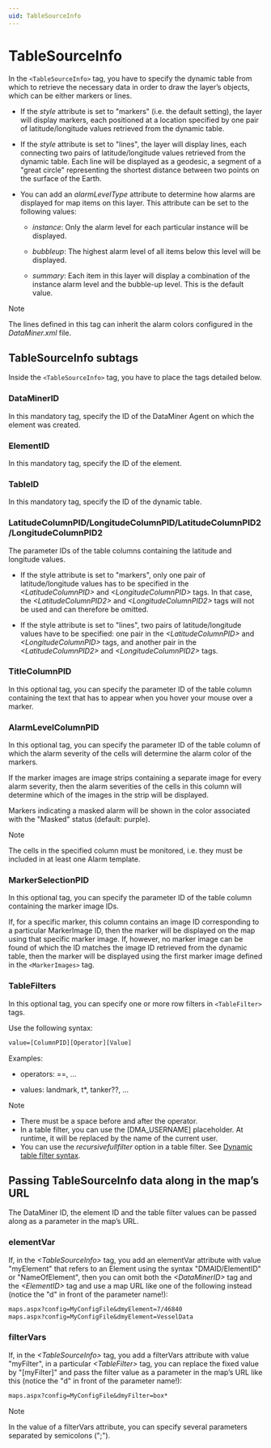 ```yaml
---
uid: TableSourceInfo
---
```


# TableSourceInfo

In the `<TableSourceInfo>` tag, you have to specify the dynamic table from which to retrieve the necessary data in order to draw the layer’s objects, which can be either markers or lines.

- If the *style* attribute is set to "markers" (i.e. the default setting), the layer will display markers, each positioned at a location specified by one pair of latitude/longitude values retrieved from the dynamic table.

- If the *style* attribute is set to "lines", the layer will display lines, each connecting two pairs of latitude/longitude values retrieved from the dynamic table. Each line will be displayed as a geodesic, a segment of a "great circle" representing the shortest distance between two points on the surface of the Earth.

- You can add an *alarmLevelType* attribute to determine how alarms are displayed for map items on this layer. This attribute can be set to the following values:

  - *instance*: Only the alarm level for each particular instance will be displayed.

  - *bubbleup*: The highest alarm level of all items below this level will be displayed.

  - *summary*: Each item in this layer will display a combination of the instance alarm level and the bubble-up level. This is the default value.

> [!NOTE]
> The lines defined in this tag can inherit the alarm colors configured in the *DataMiner.xml* file.

## TableSourceInfo subtags

Inside the `<TableSourceInfo>` tag, you have to place the tags detailed below.

### DataMinerID

In this mandatory tag, specify the ID of the DataMiner Agent on which the element was created.

### ElementID

In this mandatory tag, specify the ID of the element.

### TableID

In this mandatory tag, specify the ID of the dynamic table.

### LatitudeColumnPID/LongitudeColumnPID/LatitudeColumnPID2/LongitudeColumnPID2

The parameter IDs of the table columns containing the latitude and longitude values.

- If the style attribute is set to "markers", only one pair of latitude/longitude values has to be specified in the *\<LatitudeColumnPID>* and *\<LongitudeColumnPID>* tags. In that case, the *\<LatitudeColumnPID2>* and *\<LongitudeColumnPID2>* tags will not be used and can therefore be omitted.

- If the style attribute is set to "lines", two pairs of latitude/longitude values have to be specified: one pair in the *\<LatitudeColumnPID>* and *\<LongitudeColumnPID>* tags, and another pair in the *\<LatitudeColumnPID2>* and *\<LongitudeColumnPID2>* tags.

### TitleColumnPID

In this optional tag, you can specify the parameter ID of the table column containing the text that has to appear when you hover your mouse over a marker.

### AlarmLevelColumnPID

In this optional tag, you can specify the parameter ID of the table column of which the alarm severity of the cells will determine the alarm color of the markers.

If the marker images are image strips containing a separate image for every alarm severity, then the alarm severities of the cells in this column will determine which of the images in the strip will be displayed.

Markers indicating a masked alarm will be shown in the color associated with the "Masked" status (default: purple).

> [!NOTE]
> The cells in the specified column must be monitored, i.e. they must be included in at least one Alarm template.

### MarkerSelectionPID

In this optional tag, you can specify the parameter ID of the table column containing the marker image IDs.

If, for a specific marker, this column contains an image ID corresponding to a particular MarkerImage ID, then the marker will be displayed on the map using that specific marker image. If, however, no marker image can be found of which the ID matches the image ID retrieved from the dynamic table, then the marker will be displayed using the first marker image defined in the `<MarkerImages>` tag.

### TableFilters

In this optional tag, you can specify one or more row filters in `<TableFilter>` tags.

Use the following syntax:

```txt
value=[ColumnPID][Operator][Value]
```

Examples:

- operators: ==, ...

- values: landmark, t\*, tanker??, ...

> [!NOTE]
>
> - There must be a space before and after the operator.
> - In a table filter, you can use the \[DMA_USERNAME\] placeholder. At runtime, it will be replaced by the name of the current user.
> - You can use the *recursivefullfilter* option in a table filter. See [Dynamic table filter syntax](xref:Dynamic_table_filter_syntax).

## Passing TableSourceInfo data along in the map’s URL

The DataMiner ID, the element ID and the table filter values can be passed along as a parameter in the map’s URL.

### elementVar

If, in the *\<TableSourceInfo>* tag, you add an elementVar attribute with value "myElement" that refers to an Element using the syntax "DMAID/ElementID" or "NameOfElement", then you can omit both the *\<DataMinerID>* tag and the *\<ElementID>* tag and use a map URL like one of the following instead (notice the "d" in front of the parameter name!):

```txt
maps.aspx?config=MyConfigFile&dmyElement=7/46840
maps.aspx?config=MyConfigFile&dmyElement=VesselData
```

### filterVars

If, in the *\<TableSourceInfo>* tag, you add a filterVars attribute with value "myFilter", in a particular *\<TableFilter>* tag, you can replace the fixed value by "\[myFilter\]" and pass the filter value as a parameter in the map’s URL like this (notice the "d" in front of the parameter name!):

```txt
maps.aspx?config=MyConfigFile&dmyFilter=box*
```

> [!NOTE]
> In the value of a filterVars attribute, you can specify several parameters separated by semicolons (";").
